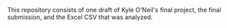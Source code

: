 This repository consists of one draft of Kyle O'Neil's final project, the final submission, and the Excel CSV that was analyzed. 
